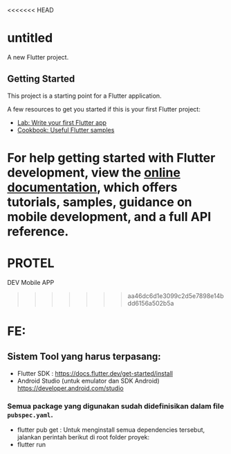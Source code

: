 <<<<<<< HEAD
# untitled

A new Flutter project.

## Getting Started

This project is a starting point for a Flutter application.

A few resources to get you started if this is your first Flutter project:

- [Lab: Write your first Flutter app](https://docs.flutter.dev/get-started/codelab)
- [Cookbook: Useful Flutter samples](https://docs.flutter.dev/cookbook)

For help getting started with Flutter development, view the
[online documentation](https://docs.flutter.dev/), which offers tutorials,
samples, guidance on mobile development, and a full API reference.
=======
# PROTEL
DEV Mobile APP
>>>>>>> aa46dc6d1e3099c2d5e7898e14bdd6156a502b5a

# FE:
## Sistem Tool yang harus terpasang:
- Flutter SDK : https://docs.flutter.dev/get-started/install
- Android Studio (untuk emulator dan SDK Android) https://developer.android.com/studio

### Semua package yang digunakan sudah didefinisikan dalam file `pubspec.yaml`.  
- flutter pub get : Untuk menginstall semua dependencies tersebut, jalankan perintah berikut di root folder proyek:
- flutter run
